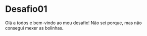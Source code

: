 # Desafio01

Olá a todos e bem-vindo ao meu desafio!
Não sei porque, mas não consegui mexer as bolinhas.
